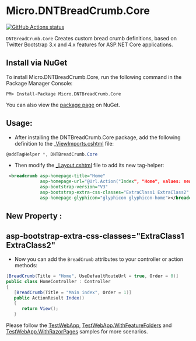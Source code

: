 Micro.DNTBreadCrumb.Core
=======

<p align="left">
  <a href="https://github.com/msavarian/DNTBreadCrumb.Core">
     <img alt="GitHub Actions status" src="https://github.com/msavarian/DNTBreadCrumb.Core/workflows/.NET%20Core%20Build/badge.svg">
  </a>
</p>

`DNTBreadCrumb.Core` Creates custom bread crumb definitions, based on Twitter Bootstrap 3.x and 4.x features for ASP.NET Core applications.



Install via NuGet
-----------------
To install Micro.DNTBreadCrumb.Core, run the following command in the Package Manager Console:

```
PM> Install-Package Micro.DNTBreadCrumb.Core
```

You can also view the [package page](http://www.nuget.org/packages/Micro.DNTBreadCrumb.Core/) on NuGet.



Usage:
-----------------
- After installing the DNTBreadCrumb.Core package, add the following definition to the [_ViewImports.cshtml](/src/DNTBreadCrumb.Core.TestWebApp/Views/_ViewImports.cshtml) file:
```csharp
@addTagHelper *, DNTBreadCrumb.Core
```

- Then modify the [_Layout.cshtml](/src/DNTBreadCrumb.Core.TestWebApp/Views/Shared/_Layout.cshtml) file to add its new tag-helper:
```xml
 <breadcrumb asp-homepage-title="Home"
             asp-homepage-url="@Url.Action("Index", "Home", values: new { area = "" })"
             asp-bootstrap-version="V3"
             asp-bootstrap-extra-css-classes="ExtraClass1 ExtraClass2"
             asp-homepage-glyphicon="glyphicon glyphicon-home"></breadcrumb>
```
New Property :
-----------------
## asp-bootstrap-extra-css-classes="ExtraClass1 ExtraClass2"




- Now you can add the `BreadCrumb` attributes to your controller or action methods:
```csharp
[BreadCrumb(Title = "Home", UseDefaultRouteUrl = true, Order = 0)]
public class HomeController : Controller
{
   [BreadCrumb(Title = "Main index", Order = 1)]
   public ActionResult Index()
   {
      return View();
   }
```
Please follow the [TestWebApp](/src/DNTBreadCrumb.Core.TestWebApp), [TestWebApp.WithFeatureFolders](/src/DNTBreadCrumb.Core.TestWebApp.WithFeatureFolders) and [TestWebApp.WithRazorPages](/src/DNTBreadCrumb.Core.TestWebApp.WithRazorPages) samples for more scenarios.

